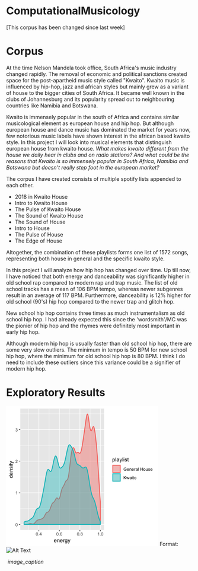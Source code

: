 # ComputationalMusicology
[This corpus has been changed since last week]

# Corpus
At the time Nelson Mandela took office, South Africa's music industry changed rapidly. The removal of economic and political sanctions created space for the post-apartheid music style called "Kwaito".  Kwaito music is influenced by hip-hop, jazz and african styles but mainly grew as a variant of house to the bigger cities of South Africa. It became well known in the clubs of Johannesburg and its popularity spread out to neighbouring countries like Namibia and Botswana. 

Kwaito is immensely popular in the south of Africa and contains similar musicological element as european house and hip hop. But although european house and dance music has dominated the market for years now, few notorious music labels have shown interest in the african based kwaito style. In this project I will look into musical elements that distinguish european house from kwaito house. *What makes kwaito different from the house we daily hear in clubs and on radio stations? And what could be the reasons that Kwaito is so immensely popular in South Africa, Namibia and Botswana but doesn't really step foot in the european market?*

The corpus I have created consists of multiple spotify lists appended to each other. 
- 2018 in Kwaito House
- Intro to Kwaito House
- The Pulse of Kwaito House
- The Sound of Kwaito House
- The Sound of House
- Intro to House
- The Pulse of House
- The Edge of House

Altogether, the combination of these playlists forms one list of 1572 songs, representing both house in general and the specific kwaito style.

In this project I will analyze how hip hop has changed over time. Up till now, I have noticed that both energy and danceability was significantly higher in old school rap compared to modern rap and trap music. The list of old school tracks has a mean of 106 BPM tempo, whereas newer subgenres result in an average of 117 BPM. Furthermore, danceability is 12% higher for old school (90's) hip hop compared to the newer trap and glitch hop. 

New school hip hop contains three times as much instrumentalism as old school hip hop. I had already expected this since the 'wordsmith'/MC was the pionier of hip hop and the rhymes were definitely most important in early hip hop. 

Although modern hip hop is usually faster than old school hip hop, there are some very slow outliers. The minimum in tempo is 50 BPM for new school hip hop, where the minimum for old school hip hop is 80 BPM. I think I do need to include these outliers since this variance could be a signifier of modern hip hop.

# Exploratory Results
![GitHub Logo](/images/energy_smooth_hist.png)
Format: ![Alt Text](url)

<p>
    <img src="path_to_image" alt>
    <em>image_caption</em>
</p>
